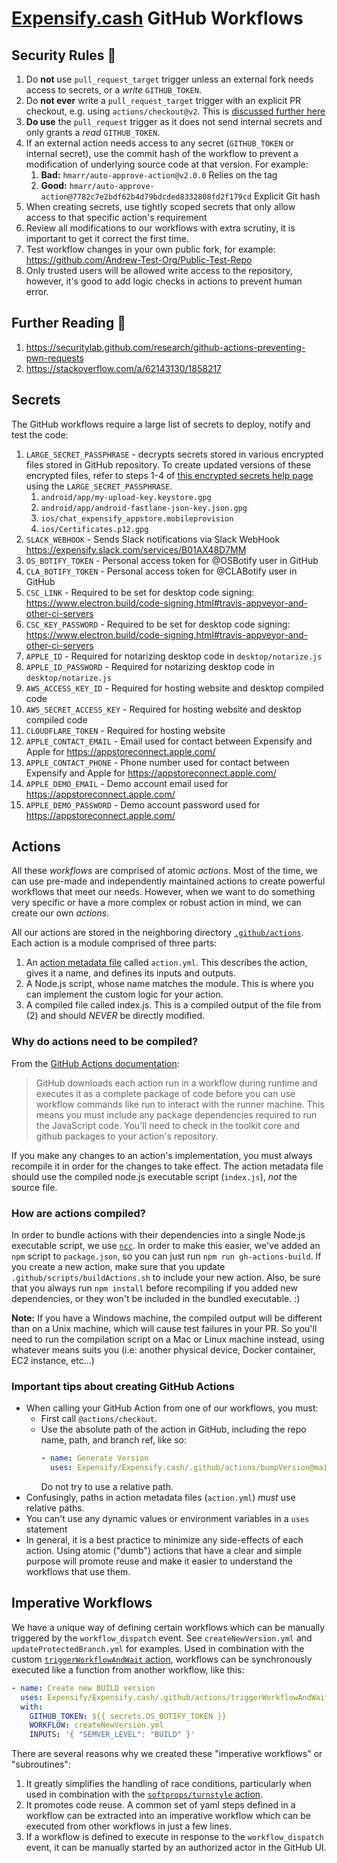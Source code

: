 # [Expensify.cash](https://expensify.cash) GitHub Workflows

## Security Rules 🔐
1. Do **not** use `pull_request_target` trigger unless an external fork needs access to secrets, or a _write_ `GITHUB_TOKEN`.
1. Do **not ever** write a `pull_request_target` trigger with an explicit PR checkout, e.g. using `actions/checkout@v2`. This is [discussed further here](https://securitylab.github.com/research/github-actions-preventing-pwn-requests)
1. **Do use** the `pull_request` trigger as it does not send internal secrets and only grants a _read_ `GITHUB_TOKEN`.   
1. If an external action needs access to any secret (`GITHUB_TOKEN` or internal secret), use the commit hash of the workflow to prevent a modification of underlying source code at that version. For example:
    1. **Bad:** `hmarr/auto-approve-action@v2.0.0` Relies on the tag
    1. **Good:** `hmarr/auto-approve-action@7782c7e2bdf62b4d79bdcded8332808fd2f179cd` Explicit Git hash
1. When creating secrets, use tightly scoped secrets that only allow access to that specific action's requirement
1. Review all modifications to our workflows with extra scrutiny, it is important to get it correct the first time.
1. Test workflow changes in your own public fork, for example: https://github.com/Andrew-Test-Org/Public-Test-Repo
1. Only trusted users will be allowed write access to the repository, however, it's good to add logic checks in actions to prevent human error.

## Further Reading 📖
1. https://securitylab.github.com/research/github-actions-preventing-pwn-requests
1. https://stackoverflow.com/a/62143130/1858217

## Secrets
The GitHub workflows require a large list of secrets to deploy, notify and test the code:
1. `LARGE_SECRET_PASSPHRASE` - decrypts secrets stored in various encrypted files stored in GitHub repository. To create updated versions of these encrypted files, refer to steps 1-4 of [this encrypted secrets help page](https://docs.github.com/en/actions/reference/encrypted-secrets#limits-for-secrets) using the `LARGE_SECRET_PASSPHRASE`.
   1. `android/app/my-upload-key.keystore.gpg`
   2. `android/app/android-fastlane-json-key.json.gpg`
   3. `ios/chat_expensify_appstore.mobileprovision`
   4. `ios/Certificates.p12.gpg`
2. `SLACK_WEBHOOK` - Sends Slack notifications via Slack WebHook https://expensify.slack.com/services/B01AX48D7MM
3. `OS_BOTIFY_TOKEN` - Personal access token for @OSBotify user in GitHub
4. `CLA_BOTIFY_TOKEN` - Personal access token for @CLABotify user in GitHub   
5. `CSC_LINK` - Required to be set for desktop code signing: https://www.electron.build/code-signing.html#travis-appveyor-and-other-ci-servers
6. `CSC_KEY_PASSWORD` - Required to be set for desktop code signing: https://www.electron.build/code-signing.html#travis-appveyor-and-other-ci-servers
7. `APPLE_ID` - Required for notarizing desktop code in `desktop/notarize.js`
8. `APPLE_ID_PASSWORD` - Required for notarizing desktop code in `desktop/notarize.js`
9. `AWS_ACCESS_KEY_ID` - Required for hosting website and desktop compiled code
10. `AWS_SECRET_ACCESS_KEY` - Required for hosting website and desktop compiled code
11. `CLOUDFLARE_TOKEN` - Required for hosting website
12. `APPLE_CONTACT_EMAIL` - Email used for contact between Expensify and Apple for https://appstoreconnect.apple.com/
13. `APPLE_CONTACT_PHONE` - Phone number used for contact between Expensify and Apple for https://appstoreconnect.apple.com/
14. `APPLE_DEMO_EMAIL` - Demo account email used for https://appstoreconnect.apple.com/
15. `APPLE_DEMO_PASSWORD` - Demo account password used for https://appstoreconnect.apple.com/

## Actions

All these _workflows_ are comprised of atomic _actions_. Most of the time, we can use pre-made and independently maintained actions to create powerful workflows that meet our needs. However, when we want to do something very specific or have a more complex or robust action in mind, we can create our own _actions_.

All our actions are stored in the neighboring directory [`.github/actions`](https://github.com/Expensify/Expensify.cash/tree/main/.github/actions). Each action is a module comprised of three parts:

1) An [action metadata file](https://docs.github.com/en/free-pro-team@latest/actions/creating-actions/creating-a-javascript-action#creating-an-action-metadata-file) called `action.yml`. This describes the action, gives it a name, and defines its inputs and outputs.
2) A Node.js script, whose name matches the module. This is where you can implement the custom logic for your action.
3) A compiled file called index.js. This is a compiled output of the file from (2) and should _NEVER_ be directly modified.

### Why do actions need to be compiled?

From the [GitHub Actions documentation](https://docs.github.com/en/free-pro-team@latest/actions/creating-actions/creating-a-javascript-action#commit-tag-and-push-your-action-to-github):

> GitHub downloads each action run in a workflow during runtime and executes it as a complete package of code before you can use workflow commands like run to interact with the runner machine. This means you must include any package dependencies required to run the JavaScript code. You'll need to check in the toolkit core and github packages to your action's repository.

If you make any changes to an action's implementation, you must always recompile it in order for the changes to take effect. The action metadata file should use the compiled node.js executable script (`index.js`), _not_ the source file.

### How are actions compiled?

In order to bundle actions with their dependencies into a single Node.js executable script, we use [`ncc`](https://github.com/vercel/ncc). In order to make this easier, we've added an `npm` script to `package.json`, so you can just run `npm run gh-actions-build`. If you create a new action, make sure that you update `.github/scripts/buildActions.sh` to include your new action. Also, be sure that you always run `npm install` before recompiling if you added new dependencies, or they won't be included in the bundled executable. :)

**Note:** If you have a Windows machine, the compiled output will be different than on a Unix machine, which will cause test failures in your PR. So you'll need to run the compilation script on a Mac or Linux machine instead, using whatever means suits you (i.e: another physical device, Docker container, EC2 instance, etc...)

### Important tips about creating GitHub Actions

- When calling your GitHub Action from one of our workflows, you must:
    - First call `@actions/checkout`.
    - Use the absolute path of the action in GitHub, including the repo name, path, and branch ref, like so:
      ```yaml
      - name: Generate Version
        uses: Expensify/Expensify.cash/.github/actions/bumpVersion@main
      ```
       Do not try to use a relative path.
- Confusingly, paths in action metadata files (`action.yml`) _must_ use relative paths.
- You can't use any dynamic values or environment variables in a `uses` statement
- In general, it is a best practice to minimize any side-effects of each action. Using atomic ("dumb") actions that have a clear and simple purpose will promote reuse and make it easier to understand the workflows that use them.

## Imperative Workflows

We have a unique way of defining certain workflows which can be manually triggered by the `workflow_dispatch` event. See `createNewVersion.yml` and `updateProtectedBranch.yml` for examples. Used in combination with the custom [`triggerWorkflowAndWait` action](https://github.com/Expensify/Expensify.cash/blob/d07dcf4e3e0b3f11bec73726856e6d5f8624704c/.github/actions/triggerWorkflowAndWait/triggerWorkflowAndWait.js), workflows can be synchronously executed like a function from another workflow, like this:

```yaml
- name: Create new BUILD version
  uses: Expensify/Expensify.cash/.github/actions/triggerWorkflowAndWait@main
  with:
    GITHUB_TOKEN: ${{ secrets.OS_BOTIFY_TOKEN }}
    WORKFLOW: createNewVersion.yml
    INPUTS: '{ "SEMVER_LEVEL": "BUILD" }'
```

There are several reasons why we created these "imperative workflows" or "subroutines":

1. It greatly simplifies the handling of race conditions, particularly when used in combination with the [`softprops/turnstyle` action](https://github.com/softprops/turnstyle).
1. It promotes code reuse. A common set of yaml steps defined in a workflow can be extracted into an imperative workflow which can be executed from other workflows in just a few lines.
1. If a workflow is defined to execute in response to the `workflow_dispatch` event, it can be manually started by an authorized actor in the GitHub UI.
